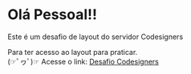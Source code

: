 <h1>Olá Pessoal!!</h1>
<p>Este é um desafio de layout do servidor Codesigners</p>
<p>Para ter acesso ao layout para praticar.<br>(☞ﾟヮﾟ)☞ Acesse o link: <a href="https://bit.ly/3A3t69O">Desafio Codesigners</a></p>